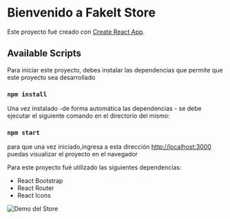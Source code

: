 # Bienvenido a FakeIt Store

Este proyecto fué creado con [Create React App](https://github.com/facebook/create-react-app).

## Available Scripts

Para iniciar este proyecto, debes instalar las dependencias que permite que este proyecto sea desarrollado

### `npm install`

Una vez instalado -de forma automática las dependencias - se debe ejecutar el siguiente comando en el directorio del mismo:

### `npm start`

para que una vez iniciado,ingresa a esta dirección
[http://localhost:3000](http://localhost:3000) puedas visualizar el proyecto en el navegador

Para este proyecto fué utilizado las siguientes dependencias:

* React Bootstrap 
* React Router
* React Icons

<img src="https://giphy.com/gifs/OPetODaXY0A09VUIcW" alt="Demo del Store">


